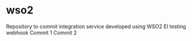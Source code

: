# wso2
Repository to commit integration service developed using WSO2 EI
testing webhook
Commit 1
Commit 2
